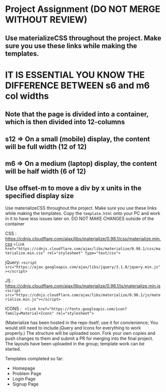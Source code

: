 # Project Assignment (DO NOT MERGE WITHOUT REVIEW) 

## Use materializeCSS throughout the project. Make sure you use these links while making the templates.
# IT IS ESSENTIAL YOU KNOW THE DIFFERENCE BETWEEN s6 and m6 col widths
## Note that the page is divided into a container, which is then divided into 12-columns
## s12 => On a small (mobile) display, the content will be full width (12 of 12)
## m6 => On a medium (laptop) display, the content will be half width (6 of 12)
## Use offset-m<x> to move a div by x units in the specified display size

Use materializeCSS throughout the project. Make sure you use these links while making the templates.
Copy the ` template.html ` onto your PC and work in it to have less issues later on. DO NOT MAKE CHANGES outside of the container

CSS : https://cdnjs.cloudflare.com/ajax/libs/materialize/0.98.1/css/materialize.min.css
` <link href="https://cdnjs.cloudflare.com/ajax/libs/materialize/0.98.1/css/materialize.min.css" rel="stylesheet" type="text/css"> `

jQuery: ` <script src="https://ajax.googleapis.com/ajax/libs/jquery/3.1.0/jquery.min.js"></script> `

JS  : https://cdnjs.cloudflare.com/ajax/libs/materialize/0.98.1/js/materialize.min.js
` <script src="https://cdnjs.cloudflare.com/ajax/libs/materialize/0.98.1/js/materialize.min.js"></script> `

ICONS : ` <link href="https://fonts.googleapis.com/icon?family=Material+Icons" rel="stylesheet">`

(Materialize has been hosted in the repo itself; use it for convienience; You would still need to include jQuery and Icons for everything to work properly.)
The structure will be uploaded soon. Fork your own copies and push changes to them and submit a PR for merging into the final project.
The layouts have been uploaded in the group; template work can be started. 

Templates completed so far:

- Homepage
- Problem Page
- Login Page
- Signup Page
